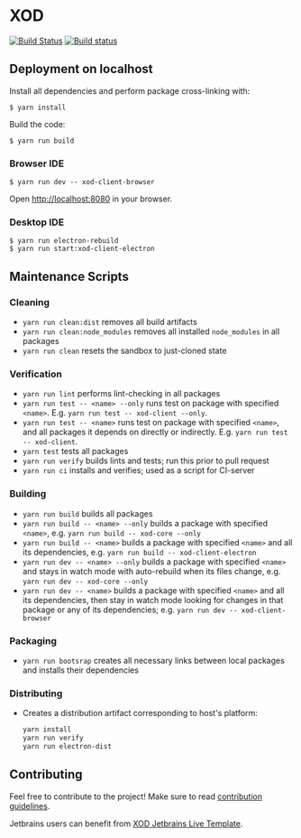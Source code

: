 XOD
===

[![Build Status](https://travis-ci.com/xodio/xod.svg?token=qpYnhqFDqibUozbjyas8&branch=master)](https://travis-ci.com/xodio/xod)
[![Build status](https://ci.appveyor.com/api/projects/status/vk5ngjb4xw4m60ks?svg=true)](https://ci.appveyor.com/project/xod/xod)

Deployment on localhost
-----------------------

Install all dependencies and perform package cross-linking with:

    $ yarn install

Build the code:

    $ yarn run build

### Browser IDE

    $ yarn run dev -- xod-client-browser

Open <http://localhost:8080> in your browser.

### Desktop IDE

    $ yarn run electron-rebuild
    $ yarn run start:xod-client-electron

Maintenance Scripts
-------------------

### Cleaning

* `yarn run clean:dist` removes all build artifacts
* `yarn run clean:node_modules` removes all installed `node_modules` in all packages
* `yarn run clean` resets the sandbox to just-cloned state

### Verification

* `yarn run lint` performs lint-checking in all packages
* `yarn run test -- <name> --only` runs test on package with specified `<name>`.
  E.g. `yarn run test -- xod-client --only`.
* `yarn run test -- <name>` runs test on package with specified `<name>`,
  and all packages it depends on directly or indirectly.
  E.g. `yarn run test -- xod-client`.
* `yarn test` tests all packages
* `yarn run verify` builds lints and tests; run this prior to pull request
* `yarn run ci` installs and verifies; used as a script for CI-server

### Building

* `yarn run build` builds all packages
* `yarn run build -- <name> --only` builds a package with specified `<name>`,
  e.g. `yarn run build -- xod-core --only`
* `yarn run build -- <name>` builds a package with specified `<name>`
  and all its dependencies, e.g. `yarn run build -- xod-client-electron`
* `yarn run dev -- <name> --only` builds a package with specified `<name>` and
  stays in watch mode with auto-rebuild when its files change,
  e.g. `yarn run dev -- xod-core --only`
* `yarn run dev -- <name>` builds a package with specified `<name>` and all
  its dependencies, then stay in watch mode looking for changes in that
  package or any of its dependencies;
  e.g. `yarn run dev -- xod-client-browser`

### Packaging

* `yarn run bootsrap` creates all necessary links between local packages and
  installs their dependencies

### Distributing

* Creates a distribution artifact corresponding to host's platform:
    
    ```bash
    yarn install
    yarn run verify
    yarn run electron-dist
    ```

Contributing
------------

Feel free to contribute to the project! Make sure to read [contribution guidelines](./CONTRIBUTING.md).

Jetbrains users can benefit from [XOD Jetbrains Live
Template](tools/xod-jetbrains-live-template/xod-jetbrains-live-template.md).

